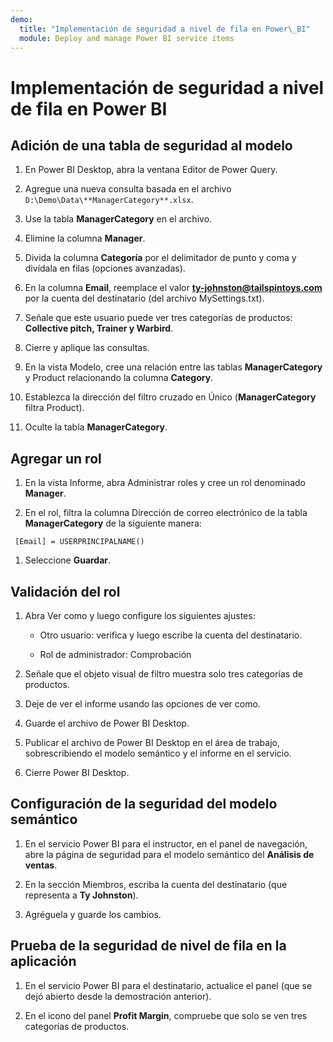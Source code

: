 ```yaml
---
demo:
  title: "Implementación de seguridad a nivel de fila en Power\_BI"
  module: Deploy and manage Power BI service items
---
```


# Implementación de seguridad a nivel de fila en Power BI

## Adición de una tabla de seguridad al modelo

1. En Power BI Desktop, abra la ventana Editor de Power Query.

1. Agregue una nueva consulta basada en el archivo `D:\Demo\Data\**ManagerCategory**.xlsx`.

1. Use la tabla **ManagerCategory** en el archivo.

1. Elimine la columna **Manager**.

1. Divida la columna **Categoría** por el delimitador de punto y coma y divídala en filas (opciones avanzadas).

1. En la columna **Email**, reemplace el valor **<ty-johnston@tailspintoys.com>** por la cuenta del destinatario (del archivo MySettings.txt).

1. Señale que este usuario puede ver tres categorías de productos: **Collective pitch, Trainer y Warbird**.

1. Cierre y aplique las consultas.

1. En la vista Modelo, cree una relación entre las tablas **ManagerCategory** y Product relacionando la columna **Category**.

1. Establezca la dirección del filtro cruzado en Único (**ManagerCategory** filtra Product).

1. Oculte la tabla **ManagerCategory**.

## Agregar un rol

1. En la vista Informe, abra Administrar roles y cree un rol denominado **Manager**.

1. En el rol, filtra la columna Dirección de correo electrónico de la tabla **ManagerCategory** de la siguiente manera:

  ```dax
   [Email] = USERPRINCIPALNAME()
   ```

1. Seleccione **Guardar**.

## Validación del rol

1. Abra Ver como y luego configure los siguientes ajustes:

    - Otro usuario: verifica y luego escribe la cuenta del destinatario.

    - Rol de administrador: Comprobación

1. Señale que el objeto visual de filtro muestra solo tres categorías de productos.

1. Deje de ver el informe usando las opciones de ver como.

1. Guarde el archivo de Power BI Desktop.

1. Publicar el archivo de Power BI Desktop en el área de trabajo, sobrescribiendo el modelo semántico y el informe en el servicio.

1. Cierre Power BI Desktop.

## Configuración de la seguridad del modelo semántico

1. En el servicio Power BI para el instructor, en el panel de navegación, abre la página de seguridad para el modelo semántico del **Análisis de ventas**.

1. En la sección Miembros, escriba la cuenta del destinatario (que representa a **Ty Johnston**).

1. Agréguela y guarde los cambios.

## Prueba de la seguridad de nivel de fila en la aplicación

1. En el servicio Power BI para el destinatario, actualice el panel (que se dejó abierto desde la demostración anterior).

1. En el icono del panel **Profit Margin**, compruebe que solo se ven tres categorías de productos.
